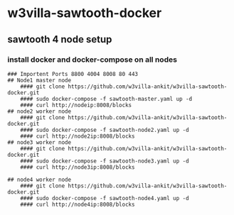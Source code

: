 # w3villa-sawtooth-docker
## sawtooth 4 node setup
### install docker and docker-compose on all nodes
    ### Importent Ports 8800 4004 8008 80 443
    ## Node1 master node
        #### git clone https://github.com/w3villa-ankit/w3villa-sawtooth-docker.git
        #### sudo docker-compose -f sawtooth-master.yaml up -d
        #### curl http://nodeip:8008/blocks
    ## node2 worker node 
        #### git clone https://github.com/w3villa-ankit/w3villa-sawtooth-docker.git
        #### sudo docker-compose -f sawtooth-node2.yaml up -d
        #### curl http://node2ip:8008/blocks
    ## node3 worker node 
        #### git clone https://github.com/w3villa-ankit/w3villa-sawtooth-docker.git
        #### sudo docker-compose -f sawtooth-node3.yaml up -d
        #### curl http://node3ip:8008/blocks

    ## node4 worker node 
        #### git clone https://github.com/w3villa-ankit/w3villa-sawtooth-docker.git
        #### sudo docker-compose -f sawtooth-node4.yaml up -d
        #### curl http://node4ip:8008/blocks        